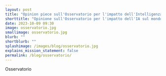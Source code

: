 ```yaml
---
layout: post
title: "Opinion piece sull'Osservatorio per l'impatto dell'Intelligenza Artificiale sul mondo del lavoro"
shorttitle: "Opinione sull'Osservatorio per l'impatto dell'IA sul mondo del lavoro"
date: 2023-10-09 09:30
image: osservatorio.jpg
smallimage: osservatorio.jpg
blurb: ""
shortblurb: ""
splashimage: /images/blog/osservatorio.jpg
explains_mission_statement: false
permalink: /blog/osservatorio/
---
```


Osservatorio